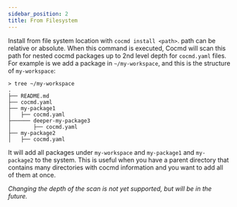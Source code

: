 ```yaml
---
sidebar_position: 2
title: From Filesystem
---
```


Install from file system location with `cocmd install <path>`. path can be relative or absolute.
When this command is executed, Cocmd will scan this path for nested cocmd packages up to 2nd level depth for `cocmd.yaml` files.
For example is we add a package in `~/my-workspace`, and this is the structure of `my-workspace`:
```shell
> tree ~/my-workspace
.
├── README.md
├── cocmd.yaml
├── my-package1
│   ├── cocmd.yaml
├────── deeper-my-package3
│       ├── cocmd.yaml
├── my-package2
│   ├── cocmd.yaml
```

It will add all packages under `my-workspace` and `my-package1` and `my-package2` to the system.
This is useful when you have a parent directory that contains many directories with cocmd information and you want to add all of them at once. 


*Changing the depth of the scan is not yet supported, but will be in the future.*